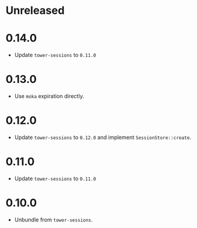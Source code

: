 # Unreleased

# 0.14.0

- Update `tower-sessions` to `0.11.0`

# 0.13.0

- Use `moka` expiration directly.

# 0.12.0

- Update `tower-sessions` to `0.12.0` and implement `SessionStore::create`.

# 0.11.0

- Update `tower-sessions` to `0.11.0`

# 0.10.0

- Unbundle from `tower-sessions`.
